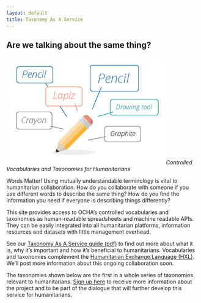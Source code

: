 ```yaml
---
layout: default
title: Taxonomy As A Service
---
```


Are we talking about the same thing?
------------------------------------
![Image showing different words for pencil](/assets/images/pencil-image.png)*Controlled Vocabularies and Taxonomies for Humanitarians*

Words Matter! Using mutually understandable terminology is vital to humanitarian collaboration. How do you collaborate with someone if you use different words to describe the same thing? How do you find the information you need if everyone is describing things differently?

This site provides access to OCHA’s controlled vocabularies and taxonomies as human-readable spreadsheets and machine readable APIs. They can be easily integrated into all humanitarian platforms, information resources and datasets with little management overhead.

See our [Taxonomy As A Service guide (pdf)](/assets/files/taas-one-pager.pdf) to find out more about what it is, why it’s important and how it’s beneficial to humanitarians. Vocabularies and taxonomies complement the [Humanitarian Exchange Language (HXL)](http://hxlstandard.org/). We’ll post more information about this ongoing collaboration soon.

The taxonomies shown below are the first in a whole series of taxonomies relevant to humanitarians. [Sign up here](subscribe) to receive more information about the project and to be part of the dialogue that will further develop this service for humanitarians.
